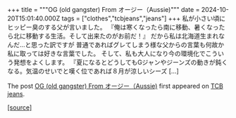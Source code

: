 +++
title = """OG (old gangster) From オージー（Aussie)"""
date = 2024-10-20T15:01:40.000Z
tags = ["clothes","tcbjeans","jeans"]
+++
私が小さい頃にヒッピー臭のする父が言いました。 『俺は寒くなったら南に移動、暑くなったら北に移動する生活。そして出来たのがお前だ！』 だから私は北海道生まれなんだ…と思った訳ですが 普通であればグレてしまう様な父からの言葉も何故か私に取っては好きな言葉でした。 そして、私も大人になり今の環境化でこういう発想をよくします。 『夏になるとどうしてもGジャンやジーンズの動きが鈍くなる。気温のせいでと嘆く位であれば８月が涼しいシーズ \[…\]

The post [OG (old gangster) From オージー（Aussie)](http://tcbjeans.com/2024/10/21/49587) first appeared on [TCB jeans](http://tcbjeans.com).

[[source]](http://tcbjeans.com/2024/10/21/49587)
